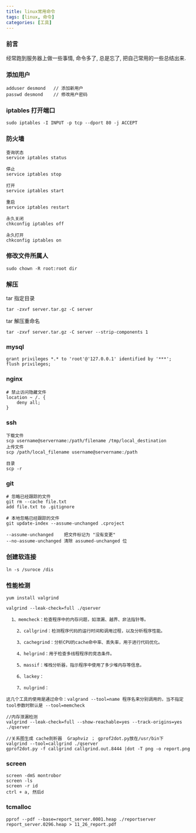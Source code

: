 ```yaml
---
title: linux常用命令
tags: [linux, 命令]
categories: [工具]
---
```


### 前言
经常跑到服务器上做一些事情, 命令多了, 总是忘了, 把自己常用的一些总结出来.
<!--more-->
### 添加用户
```
adduser desmond   // 添加新用户
passwd desmond    // 修改用户密码
```

### iptables 打开端口
```
sudo iptables -I INPUT -p tcp --dport 80 -j ACCEPT
```

### 防火墙
```
查询状态
service iptables status

停止
service iptables stop

打开
service iptables start

重启
service iptables restart

永久关闭
chkconfig iptables off

永久打开
chkconfig iptables on
```

### 修改文件所属人
```
sudo chown -R root:root dir
```
### 解压
tar 指定目录

```
tar -zxvf server.tar.gz -C server
```

tar 解压重命名

```
tar -zxvf server.tar.gz -C server --strip-components 1
```

### mysql
```
grant privileges *.* to 'root'@'127.0.0.1' identified by '***';
flush privileges;
```

### nginx
```
# 禁止访问隐藏文件
location ~ /. {
	deny all;
}
```

### ssh
```
下载文件
scp username@servername:/path/filename /tmp/local_destination
上传文件
scp /path/local_filename username@servername:/path  

目录
scp -r
```

### git
```
# 忽略已经跟踪的文件
git rm --cache file.txt
add file.txt to .gitignore
```

```
# 本地忽略已经跟踪的文件
git update-index --assume-unchanged .cproject

--assume-unchanged    把文件标记为 "没有变更"
--no-assume-unchanged 清除 assumed-unchanged 位

```

###  创建软连接
```
ln -s /suroce /dis
```

### 性能检测
```
yum install valgrind

valgrind --leak-check=full ./qserver

  1、memcheck：检查程序中的内存问题，如泄漏、越界、非法指针等。

    2、callgrind：检测程序代码的运行时间和调用过程，以及分析程序性能。

    3、cachegrind：分析CPU的cache命中率、丢失率，用于进行代码优化。

    4、helgrind：用于检查多线程程序的竞态条件。

    5、massif：堆栈分析器，指示程序中使用了多少堆内存等信息。

    6、lackey：

    7、nulgrind：

这几个工具的使用是通过命令：valgrand --tool=name 程序名来分别调用的，当不指定tool参数时默认是 --tool=memcheck

//内存泄漏检测
valgrind --leak-check=full --show-reachable=yes --track-origins=yes ./qserver

//关系图生成 cache剖析器  Graphviz ； gprof2dot.py放在/usr/bin下
valgrind --tool=callgrind ./qserver
gprof2dot.py -f callgrind callgrind.out.8444 |dot -T png -o report.png
```

### screen
```
screen -dmS montrobor
screen -ls
screen -r id
ctrl + a, 然后d
```

### tcmalloc
```
pprof --pdf --base=report_server.0001.heap ./reportserver  report_server.0296.heap > 11_26_report.pdf
```
